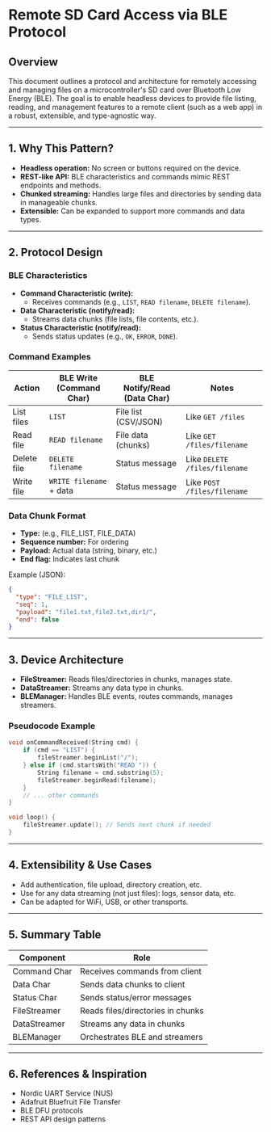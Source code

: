 # Remote SD Card Access via BLE Protocol

## Overview
This document outlines a protocol and architecture for remotely accessing and managing files on a microcontroller's SD card over Bluetooth Low Energy (BLE). The goal is to enable headless devices to provide file listing, reading, and management features to a remote client (such as a web app) in a robust, extensible, and type-agnostic way.

---

## 1. Why This Pattern?
- **Headless operation:** No screen or buttons required on the device.
- **REST-like API:** BLE characteristics and commands mimic REST endpoints and methods.
- **Chunked streaming:** Handles large files and directories by sending data in manageable chunks.
- **Extensible:** Can be expanded to support more commands and data types.

---

## 2. Protocol Design

### BLE Characteristics
- **Command Characteristic (write):**
  - Receives commands (e.g., `LIST`, `READ filename`, `DELETE filename`).
- **Data Characteristic (notify/read):**
  - Streams data chunks (file lists, file contents, etc.).
- **Status Characteristic (notify/read):**
  - Sends status updates (e.g., `OK`, `ERROR`, `DONE`).

### Command Examples
| Action         | BLE Write (Command Char) | BLE Notify/Read (Data Char) | Notes                        |
|----------------|-------------------------|-----------------------------|------------------------------|
| List files     | `LIST`                  | File list (CSV/JSON)        | Like `GET /files`            |
| Read file      | `READ filename`         | File data (chunks)          | Like `GET /files/filename`   |
| Delete file    | `DELETE filename`       | Status message              | Like `DELETE /files/filename`|
| Write file     | `WRITE filename` + data | Status message              | Like `POST /files/filename`  |

### Data Chunk Format
- **Type:** (e.g., FILE_LIST, FILE_DATA)
- **Sequence number:** For ordering
- **Payload:** Actual data (string, binary, etc.)
- **End flag:** Indicates last chunk

Example (JSON):
```json
{
  "type": "FILE_LIST",
  "seq": 1,
  "payload": "file1.txt,file2.txt,dir1/",
  "end": false
}
```

---

## 3. Device Architecture

- **FileStreamer:** Reads files/directories in chunks, manages state.
- **DataStreamer:** Streams any data type in chunks.
- **BLEManager:** Handles BLE events, routes commands, manages streamers.

### Pseudocode Example
```cpp
void onCommandReceived(String cmd) {
    if (cmd == "LIST") {
        fileStreamer.beginList("/");
    } else if (cmd.startsWith("READ ")) {
        String filename = cmd.substring(5);
        fileStreamer.beginRead(filename);
    }
    // ... other commands
}

void loop() {
    fileStreamer.update(); // Sends next chunk if needed
}
```

---

## 4. Extensibility & Use Cases
- Add authentication, file upload, directory creation, etc.
- Use for any data streaming (not just files): logs, sensor data, etc.
- Can be adapted for WiFi, USB, or other transports.

---

## 5. Summary Table
| Component      | Role                                 |
|----------------|--------------------------------------|
| Command Char   | Receives commands from client        |
| Data Char      | Sends data chunks to client          |
| Status Char    | Sends status/error messages          |
| FileStreamer   | Reads files/directories in chunks    |
| DataStreamer   | Streams any data in chunks           |
| BLEManager     | Orchestrates BLE and streamers       |

---

## 6. References & Inspiration
- Nordic UART Service (NUS)
- Adafruit Bluefruit File Transfer
- BLE DFU protocols
- REST API design patterns
